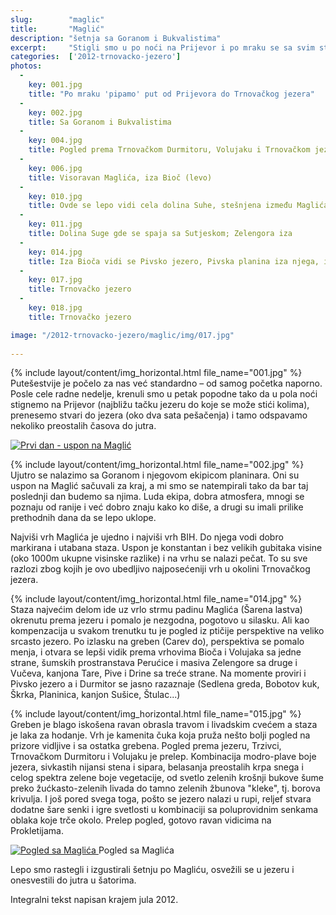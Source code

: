 ```yaml
---
slug:        "maglic"
title:       "Maglić"
description: "šetnja sa Goranom i Bukvalistima"
excerpt:     "Stigli smo u po noći na Prijevor i po mraku se sa svim stvarima dovukli nekako do jezera gde smo dremnuli do jutra. Rano ujutro iz šatora izlaze Goran i družina i zajedno se penjemo na Maglić."
categories:  ['2012-trnovacko-jezero']
photos:
  -
    key: 001.jpg
    title: "Po mraku 'pipamo' put od Prijevora do Trnovačkog jezera" 
  -
    key: 002.jpg
    title: Sa Goranom i Bukvalistima 
  -
    key: 004.jpg
    title: Pogled prema Trnovačkom Durmitoru, Volujaku i Trnovačkom jezeru 
  -
    key: 006.jpg
    title: Visoravan Maglića, iza Bioč (levo) 
  -
    key: 010.jpg
    title: Ovde se lepo vidi cela dolina Suhe, stešnjena između Maglića i Prijevora sa jedne i Volujaka sa druge strane 
  -
    key: 011.jpg
    title: Dolina Suge gde se spaja sa Sutjeskom; Zelengora iza 
  -
    key: 014.jpg
    title: Iza Bioča vidi se Pivsko jezero, Pivska planina iza njega, i skroz nazad - Durmitor
  -
    key: 017.jpg
    title: Trnovačko jezero
  -
    key: 018.jpg
    title: Trnovačko jezero

image: "/2012-trnovacko-jezero/maglic/img/017.jpg"
  
---
```


{% include layout/content/img_horizontal.html file_name="001.jpg" %}
Putešestvije je počelo za nas već standardno – od samog početka naporno. Posle cele radne nedelje, krenuli smo u petak 
popodne tako da u pola noći stignemo na Prijevor (najbližu tačku jezeru do koje se može stići kolima), prenesemo stvari 
do jezera (oko dva sata pešačenja) i tamo odspavamo nekoliko preostalih časova do jutra. 

<a class="no-margin" href="/2012-trnovacko-jezero/vrhovi/20120714-00-mapa.jpg" target="_blank" title="klikni za veću fotografiju" >
    <img src="/2012-trnovacko-jezero/vrhovi/thumbs/20120714-00-mapa.jpg" alt="Prvi dan - uspon na Maglić">
</a>

{% include layout/content/img_horizontal.html file_name="002.jpg" %}
Ujutro se nalazimo sa Goranom i njegovom ekipicom planinara. Oni su uspon na Maglić sačuvali za kraj, a mi smo se 
natempirali tako da bar taj poslednji dan budemo sa njima. Luda ekipa, dobra atmosfera, mnogi se poznaju od ranije i već 
dobro znaju kako ko diše, a drugi su imali prilike prethodnih dana da se lepo uklope.

Najviši vrh Maglića je ujedno i najviši vrh BIH. Do njega vodi dobro markirana i utabana staza. Uspon je konstantan i 
bez velikih gubitaka visine (oko 1000m ukupne visinske razlike) i na vrhu se nalazi pečat. To su sve razlozi zbog kojih 
je ovo ubedljivo najposećeniji vrh u okolini Trnovačkog jezera.

{% include layout/content/img_horizontal.html file_name="014.jpg" %}
Staza najvećim delom ide uz vrlo strmu padinu Maglića (Šarena lastva) okrenutu prema jezeru i pomalo je nezgodna, 
pogotovo u silasku. Ali kao kompenzacija u svakom trenutku tu je pogled iz ptičije perspektive na veliko srcasto jezero. 
Po izlasku na greben (Carev do), perspektiva se pomalo menja, i otvara se lepši vidik prema vrhovima Bioča i Volujaka sa 
jedne strane, šumskih prostranstava Perućice i masiva Zelengore sa druge i Vučeva, kanjona Tare, Pive i Drine sa treće 
strane. Na momente proviri i Pivsko jezero a i Durmitor se jasno razaznaje (Sedlena greda, Bobotov kuk, Škrka, 
Planinica, kanjon Sušice, Štulac...)

{% include layout/content/img_horizontal.html file_name="015.jpg" %}
Greben je blago iskošena ravan obrasla travom i livadskim cvećem a staza je laka za hodanje. Vrh je kamenita čuka koja 
pruža nešto bolji pogled na prizore vidljive i sa ostatka grebena. Pogled prema jezeru, Trzivci, Trnovačkom Durmitoru i 
Volujaku je prelep. Kombinacija modro-plave boje jezera, sivkastih nijansi stena i sipara, belasanja preostalih krpa 
snega i celog spektra zelene boje vegetacije, od svetlo zelenih krošnji bukove šume preko žućkasto-zelenih livada do 
tamno zelenih žbunova "kleke", tj. borova krivulja. I još pored svega toga, pošto se jezero nalazi u rupi, reljef 
stvara dodatne šare senki i igre svetlosti u kombinaciji sa poluprovidnim senkama oblaka koje trče okolo. Prelep 
pogled, gotovo ravan vidicima na Prokletijama.

<a class="no-margin" href="/2012-trnovacko-jezero/vrhovi/20120714-14a.jpg" target="_blank" title="klikni za veću fotografiju" >
    <img src="/2012-trnovacko-jezero/vrhovi/thumbs/20120714-14a.jpg" alt="Pogled sa Maglića">
</a>
<span class="caption text-muted">Pogled sa Maglića</span>

Lepo smo rastegli i izgustirali šetnju po Magliću, osvežili se u jezeru i onesvestili do jutra u šatorima.

<span class="caption text-muted pull-right">Integralni tekst napisan krajem jula 2012.</span>
